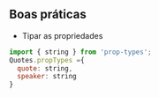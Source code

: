 ## Boas práticas
- Tipar as propriedades
```js
import { string } from 'prop-types';
Quotes.propTypes ={
  quote: string,
  speaker: string
}
```